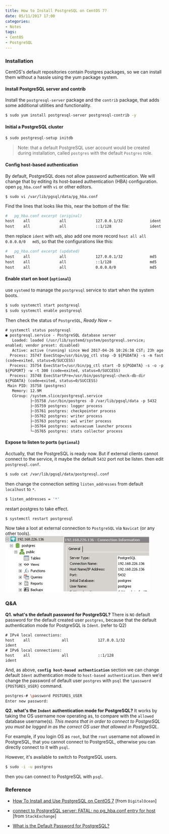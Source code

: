 ```yaml
---
title: How to Install PostgreSQL on CentOS 7?
date: 05/11/2017 17:00
categories:
- Notes
tags:
- CentOS
- PostgreSQL
---
```



### Installation

CentOS's default repositories contain Postgres packages, so we can install them without a hassle using the yum package system.

#### Install PostgreSQL server and contrib
Install the `postgresql-server` package and the `contrib` package, that adds some additional utilities and functionality.
```bash
$ sudo yum install postgresql-server postgresql-contrib -y
```
#### Initial a PostgreSQL cluster
```bash
$ sudo postgresql-setup initdb
```

> Note: that a default PostgreSQL user account would be created during installation, called `postgres` with the default `Postgres` role.

#### Config host-based authentication
By default, PostgreSQL does not allow password authentication. We will change that by editing its host-based authentication (HBA) configuration. open `pg_hba.conf` with `vi` or other editors.
```
$ sudo vi /var/lib/pgsql/data/pg_hba.conf
```
Find the lines that looks like this, near the bottom of the file:
```bash
#   pg_hba.conf excerpt (original)
host    all             all             127.0.0.1/32            ident
host    all             all             ::1/128                 ident
```
then replace `ident` with `md5`, also add one more record `host	all	all	0.0.0.0/0	md5`, so that the configurations like this:
```bash
#   pg_hba.conf excerpt (updated)
host    all             all             127.0.0.1/32            md5
host    all             all             ::1/128                 md5
host    all             all             0.0.0.0/0               md5
```

#### Enable start on boot (`optional`)
use `systemd` to manage the `postgresql` service to start when the system boots.
```bash
$ sudo systemctl start postgresql
$ sudo systemctl enable postgresql
```

Then check the status of `PostgreSQL`, *Ready Now ~*
```
# systemctl status postgresql
● postgresql.service - PostgreSQL database server
   Loaded: loaded (/usr/lib/systemd/system/postgresql.service; enabled; vendor preset: disabled)
   Active: active (running) since Wed 2017-04-26 10:26:38 CST; 23h ago
  Process: 35747 ExecStop=/usr/bin/pg_ctl stop -D ${PGDATA} -s -m fast (code=exited, status=0/SUCCESS)
  Process: 35754 ExecStart=/usr/bin/pg_ctl start -D ${PGDATA} -s -o -p ${PGPORT} -w -t 300 (code=exited, status=0/SUCCESS)
  Process: 35748 ExecStartPre=/usr/bin/postgresql-check-db-dir ${PGDATA} (code=exited, status=0/SUCCESS)
 Main PID: 35758 (postgres)
   Memory: 12.9M
   CGroup: /system.slice/postgresql.service
           ├─35758 /usr/bin/postgres -D /var/lib/pgsql/data -p 5432
           ├─35759 postgres: logger process
           ├─35761 postgres: checkpointer process
           ├─35762 postgres: writer process
           ├─35763 postgres: wal writer process
           ├─35764 postgres: autovacuum launcher process
           └─35765 postgres: stats collector process
```

#### Expose to listen to ports (`optional`)
Acctually, that the PostgreSQL is ready now. But if external clients cannot connect to the service, it maybe the default `5432` port not be listen. then edit `postgresql.conf`.
```bash
$ sudo cat /var/lib/pgsql/data/postgresql.conf
```
then change the connection setting `listen_addresses` from default `localhost` to `*`.
```bash
$ listen_addresses = '*'
```

restart postgres to take effect.
```bash
$ systemctl restart postgresql
```

Now take a loot at external connection to `PostgreSQL` via `Navicat` (or any other tools).
![](/uploads/postgres-navicat.jpg)

### Q&A
**Q1. what's the default password for PostgreSQL?**
There is `NO` default password for the default created user `postgres`, because that the default authentication mode for PostgreSQL is `Ident`. (refer to Q2)
```
# IPv4 local connections:
host    all              all             127.0.0.1/32             ident
# IPv6 local connections:
host    all              all             ::1/128                  ident
```

And, as above, **`config host-based authentication`** section we can change default `Ident` authentication mode to `host-based authentication`. then we'd change the password of default user `postgres` with `psql` the `\password {POSTGRES_USER}` command.
```bash
postgres-# \password POSTGRES_USER
Enter new password:
```

**Q2. what's the `Indent` authentication mode for PostgreSQL?**
It works by taking the OS username now operating as, to compare with the `allowed` database username(s). *This means that in order to connect to PostgreSQL you must be logged in as the correct OS user that allowed in PostgreSQL*.

For example, if you login OS as `root`, but the `root` username not allowed in PostgreSQL, that you cannot connect to PostgreSQL, otherwise you can directly connect to it with `psql`.

However, it's available to switch to PostgreSQL users.
```bash
$ sudo -i -u postgres
```
then you can connect to PostgreSQL with `psql`.

### Reference

- [How To Install and Use PostgreSQL on CentOS 7](https://www.digitalocean.com/community/tutorials/how-to-install-and-use-postgresql-on-centos-7) [from `DigitalOcean`]

- [connect to PostgreSQL server: FATAL: no pg_hba.conf entry for host](https://dba.stackexchange.com/questions/83984/connect-to-postgresql-server-fatal-no-pg-hba-conf-entry-for-host) [from `StackExchange`]

- [What is the Default Password for PostgreSQL?](https://www.liquidweb.com/kb/what-is-the-default-password-for-postgresql/)
